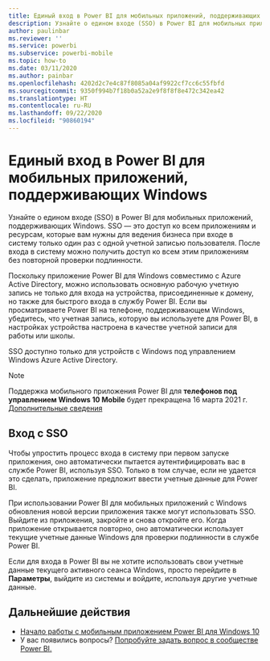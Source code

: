 ```yaml
---
title: Единый вход в Power BI для мобильных приложений, поддерживающих Windows
description: Узнайте о едином входе (SSO) в Power BI для мобильных приложений, поддерживающих Windows. SSO — это доступ ко всем приложениям и ресурсам, которые вам нужны для ведения бизнеса при входе в систему только один раз с одной учетной записью пользователя.
author: paulinbar
ms.reviewer: ''
ms.service: powerbi
ms.subservice: powerbi-mobile
ms.topic: how-to
ms.date: 03/11/2020
ms.author: painbar
ms.openlocfilehash: 4202d2c7e4c87f8085a04af9922cf7cc6c55fbfd
ms.sourcegitcommit: 9350f994b7f18b0a52a2e9f8f8f8e472c342ea42
ms.translationtype: HT
ms.contentlocale: ru-RU
ms.lasthandoff: 09/22/2020
ms.locfileid: "90860194"
---
```

# <a name="single-sign-on-in-the-power-bi-mobile-windows-app"></a>Единый вход в Power BI для мобильных приложений, поддерживающих Windows

Узнайте о едином входе (SSO) в Power BI для мобильных приложений, поддерживающих Windows. SSO — это доступ ко всем приложениям и ресурсам, которые вам нужны для ведения бизнеса при входе в систему только один раз с одной учетной записью пользователя. После входа в систему можно получить доступ ко всем этим приложениям без повторной проверки подлинности. 

Поскольку приложение Power BI для Windows совместимо с Azure Active Directory, можно использовать основную рабочую учетную запись не только для входа на устройства, присоединенные к домену, но также для быстрого входа в службу Power BI. Если вы просматриваете Power BI на телефоне, поддерживающем Windows, убедитесь, что учетная запись, которую вы используете для Power BI, в настройках устройства настроена в качестве учетной записи для работы или школы.  

SSO доступно только для устройств с Windows под управлением Windows Azure Active Directory.

>[!NOTE]
>Поддержка мобильного приложения Power BI для **телефонов под управлением Windows 10 Mobile** будет прекращена 16 марта 2021 г. [Дополнительные сведения](/legal/powerbi/powerbi-mobile/power-bi-mobile-app-end-of-support-for-windows-phones)

## <a name="sign-in-with-sso"></a>Вход с SSO

Чтобы упростить процесс входа в систему при первом запуске приложения, оно автоматически пытается аутентифицировать вас в службе Power BI, используя SSO. Только в том случае, если не удается это сделать, приложение предложит ввести учетные данные для Power BI.  

При использовании Power BI для мобильных приложений с Windows обновления новой версии приложения также могут использовать SSO. Выйдите из приложения, закройте и снова откройте его. Когда приложение открывается повторно, оно автоматически использует текущие учетные данные Windows для проверки подлинности в службе Power BI. 

Если для входа в Power BI вы не хотите использовать свои учетные данные текущего активного сеанса Windows, просто перейдите в **Параметры**, выйдите из системы и войдите, используя другие учетные данные. 
 
## <a name="next-steps"></a>Дальнейшие действия

- [Начало работы с мобильным приложением Power BI для Windows 10](mobile-windows-10-phone-app-get-started.md)
- У вас появились вопросы? [Попробуйте задать вопрос в сообществе Power BI.](https://community.powerbi.com/)
